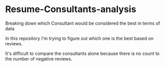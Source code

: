 # Resume-Consultants-analysis
Breaking down which Consultant would be considered the best in terms of data

In this repository I'm trying to figure out which one is the best based on reviews. 

It's difficult to compare the consultants alone because there is no count to the number of negative reviews. 
